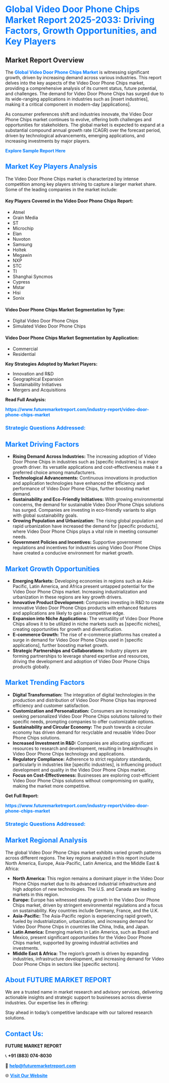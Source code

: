 <h1 style="color: #007BFF;">Global Video Door Phone Chips Market Report 2025-2033: Driving Factors, Growth Opportunities, and Key Players</h1>

<section id="overview">
<h2>Market Report Overview</h2>
<p>The <a href="https://www.futuremarketreport.com/industry-report/video-door-phone-chips-market" style="color: #007BFF; text-decoration: none;"><strong>Global Video Door Phone Chips Market</strong></a> is witnessing significant growth, driven by increasing demand across various industries. This report delves into the key aspects of the Video Door Phone Chips market, providing a comprehensive analysis of its current status, future potential, and challenges. The demand for Video Door Phone Chips has surged due to its wide-ranging applications in industries such as [insert industries], making it a critical component in modern-day [applications].</p>
<p>As consumer preferences shift and industries innovate, the Video Door Phone Chips market continues to evolve, offering both challenges and opportunities for stakeholders. The global market is expected to expand at a substantial compound annual growth rate (CAGR) over the forecast period, driven by technological advancements, emerging applications, and increasing investments by major players.</p>
</section>

<section id="overview">
<p><a href="https://www.futuremarketreport.com/request-sample/reportId=75566" style="color: #007BFF; text-decoration: none;"><strong>Explore Sample Report Here</strong></a></p>
</section>

<section id="key-players">
<h2 style="color: #007BFF;">Market Key Players Analysis</h2>
<p>The Video Door Phone Chips market is characterized by intense competition among key players striving to capture a larger market share. Some of the leading companies in the market include:</p>
<h4>Key Players Covered in the Video Door Phone Chips Report:</h4>
<ul><li>Atmel</li><li>Grain Media</li><li>ST</li><li>Microchip</li><li>Elan</li><li>Nuvoton</li><li>Samsung</li><li>Holtek</li><li>Megawin</li><li>NXP</li><li>STC</li><li>TI</li><li>Shanghai Syncmos</li><li>Cypress</li><li>Mstar</li><li>Hisi</li><li>Sonix</li></ul>
<h4>Video Door Phone Chips Market Segmentation by Type:</h4>
<ul><li>Digital Video Door Phone Chips</li><li>Simulated Video Door Phone Chips</li></ul>

<h4>Video Door Phone Chips Market Segmentation by Application:</h4>
<ul><li>Commercial</li><li>Residential</li></ul>
<p><strong>Key Strategies Adopted by Market Players:</strong></p>
<ul>
<li>Innovation and R&D</li>
<li>Geographical Expansion</li>
<li>Sustainability Initiatives</li>
<li>Mergers and Acquisitions</li>
</ul>
</section>

<section>
<p><strong>Read Full Analysis: </strong></p><a href="https://www.futuremarketreport.com/industry-report/video-door-phone-chips-market" style="color: #007BFF; text-decoration: none;"><strong>https://www.futuremarketreport.com/industry-report/video-door-phone-chips-market</strong></a>
<h3 style="color: #007BFF;">Strategic Questions Addressed:</h3>
</section>

<section id="driving-factors">
<h2 style="color: #007BFF;">Market Driving Factors</h2>
<ul>
<li><strong>Rising Demand Across Industries:</strong> The increasing adoption of Video Door Phone Chips in industries such as [specific industries] is a major growth driver. Its versatile applications and cost-effectiveness make it a preferred choice among manufacturers.</li>
<li><strong>Technological Advancements:</strong> Continuous innovations in production and application technologies have enhanced the efficiency and performance of Video Door Phone Chips, further boosting market demand.</li>
<li><strong>Sustainability and Eco-Friendly Initiatives:</strong> With growing environmental concerns, the demand for sustainable Video Door Phone Chips solutions has surged. Companies are investing in eco-friendly variants to align with global sustainability goals.</li>
<li><strong>Growing Population and Urbanization:</strong> The rising global population and rapid urbanization have increased the demand for [specific products], where Video Door Phone Chips plays a vital role in meeting consumer needs.</li>
<li><strong>Government Policies and Incentives:</strong> Supportive government regulations and incentives for industries using Video Door Phone Chips have created a conducive environment for market growth.</li>
</ul>
</section>

<section id="growth-opportunities">
<h2 style="color: #007BFF;">Market Growth Opportunities</h2>
<ul>
<li><strong>Emerging Markets:</strong> Developing economies in regions such as Asia-Pacific, Latin America, and Africa present untapped potential for the Video Door Phone Chips market. Increasing industrialization and urbanization in these regions are key growth drivers.</li>
<li><strong>Innovative Product Development:</strong> Companies investing in R&D to create innovative Video Door Phone Chips products with enhanced features and applications are likely to gain a competitive edge.</li>
<li><strong>Expansion into Niche Applications:</strong> The versatility of Video Door Phone Chips allows it to be utilized in niche markets such as [specific niches], creating opportunities for growth and diversification.</li>
<li><strong>E-commerce Growth:</strong> The rise of e-commerce platforms has created a surge in demand for Video Door Phone Chips used in [specific applications], further boosting market growth.</li>
<li><strong>Strategic Partnerships and Collaborations:</strong> Industry players are forming partnerships to leverage shared expertise and resources, driving the development and adoption of Video Door Phone Chips products globally.</li>
</ul>
</section>

<section id="trending-factors">
<h2 style="color: #007BFF;">Market Trending Factors</h2>
<ul>
<li><strong>Digital Transformation:</strong> The integration of digital technologies in the production and distribution of Video Door Phone Chips has improved efficiency and customer satisfaction.</li>
<li><strong>Customization and Personalization:</strong> Consumers are increasingly seeking personalized Video Door Phone Chips solutions tailored to their specific needs, prompting companies to offer customizable options.</li>
<li><strong>Sustainability and Circular Economy:</strong> The push towards a circular economy has driven demand for recyclable and reusable Video Door Phone Chips solutions.</li>
<li><strong>Increased Investment in R&D:</strong> Companies are allocating significant resources to research and development, resulting in breakthroughs in Video Door Phone Chips technology and applications.</li>
<li><strong>Regulatory Compliance:</strong> Adherence to strict regulatory standards, particularly in industries like [specific industries], is influencing product development and quality in the Video Door Phone Chips market.</li>
<li><strong>Focus on Cost-Effectiveness:</strong> Businesses are exploring cost-efficient Video Door Phone Chips solutions without compromising on quality, making the market more competitive.</li>
</ul>
</section>

<section>
<p><strong>Get Full Report: </strong></p><a href="https://www.futuremarketreport.com/industry-report/video-door-phone-chips-market" style="color: #007BFF; text-decoration: none;"><strong>https://www.futuremarketreport.com/industry-report/video-door-phone-chips-market</strong></a>
<h3 style="color: #007BFF;">Strategic Questions Addressed:</h3>
</section>


<section id="regional-analysis">
<h2 style="color: #007BFF;">Market Regional Analysis</h2>
<p>The global Video Door Phone Chips market exhibits varied growth patterns across different regions. The key regions analyzed in this report include North America, Europe, Asia-Pacific, Latin America, and the Middle East & Africa:</p>
<ul>
<li><strong>North America:</strong> This region remains a dominant player in the Video Door Phone Chips market due to its advanced industrial infrastructure and high adoption of new technologies. The U.S. and Canada are leading markets in this region.</li>
<li><strong>Europe:</strong> Europe has witnessed steady growth in the Video Door Phone Chips market, driven by stringent environmental regulations and a focus on sustainability. Key countries include Germany, France, and the U.K.</li>
<li><strong>Asia-Pacific:</strong> The Asia-Pacific region is experiencing rapid growth, fueled by industrialization, urbanization, and increasing demand for Video Door Phone Chips in countries like China, India, and Japan.</li>
<li><strong>Latin America:</strong> Emerging markets in Latin America, such as Brazil and Mexico, present significant opportunities for the Video Door Phone Chips market, supported by growing industrial activities and investments.</li>
<li><strong>Middle East & Africa:</strong> The region’s growth is driven by expanding industries, infrastructure development, and increasing demand for Video Door Phone Chips in sectors like [specific sectors].</li>
</ul>
</section>

<footer>
<h2 style="color: #007BFF;">About FUTURE MARKET REPORT</h2>
<p>We are a trusted name in market research and advisory services, delivering actionable insights and strategic support to businesses across diverse industries. Our expertise lies in offering:</p>

<p>Stay ahead in today’s competitive landscape with our tailored research solutions.</p>

<h2 style="color: #007BFF;">Contact Us:</h2>
<p><strong>FUTURE MARKET REPORT</strong></p>
<p>📞 <strong>+91 (883) 074-8030</strong></p>
<p>📧 <strong><a href="mailto:help@futuremarketreport.com" style="color: #007BFF;">help@futuremarketreport.com</a></strong></p>
<p>🌐 <strong><a href="https://www.futuremarketreport.com/" style="color: #007BFF;">Visit Our Website</a></strong></p>
</footer>